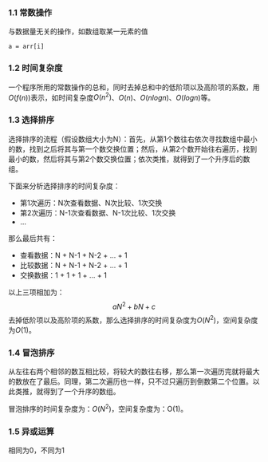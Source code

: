 ### 1.1 常数操作
与数据量无关的操作，如数组取某一元素的值
```
a = arr[i]
```

### 1.2 时间复杂度
一个程序所用的常数操作的总和，同时去掉总和中的低阶项以及高阶项的系数，用$O(f(n))$表示，如时间复杂度$O(n^2)$、$O(n)$、$O(nlogn)$、$O(logn)$等。

### 1.3 选择排序
选择排序的流程（假设数组大小为N）：首先，从第1个数往右依次寻找数组中最小的数，找到之后将其与第一个数交换位置；然后，从第2个数开始往右遍历，找到最小的数，然后将其与第2个数交换位置；依次类推，就得到了一个升序后的数组。

下面来分析选择排序的时间复杂度：

* 第1次遍历：N次查看数据、N次比较、1次交换
* 第2次遍历：N-1次查看数据、N-1次比较、1次交换
* ...

那么最后共有：
* 查看数据：N + N-1 + N-2 + ... + 1
* 比较数据：N + N-1 + N-2 + ... + 1
* 交换数据：1 + 1   + 1   + ... + 1

以上三项相加为：$$aN^2 + bN + c$$
去掉低阶项以及高阶项的系数，那么选择排序的时间复杂度为$O(N^2)$，空间复杂度为$O(1)$。

### 1.4 冒泡排序
从左往右两个相邻的数互相比较，将较大的数往右移，那么第一次遍历完就将最大的数放在了最后。同理，第二次遍历也一样，只不过只遍历到倒数第二个位置。以此类推，就得到了一个升序的数组。

冒泡排序的时间复杂度为：$O(N^2)$，空间复杂度为：O(1)。

### 1.5 异或运算
相同为0，不同为1